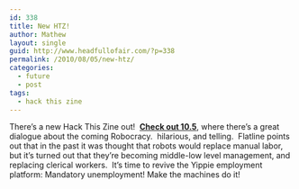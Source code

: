 ```yaml
---
id: 338
title: New HTZ!
author: Mathew
layout: single
guid: http://www.headfullofair.com/?p=338
permalink: /2010/08/05/new-htz/
categories:
  - future
  - post
tags:
  - hack this zine
---
```

There&#8217;s a new Hack This Zine out!  **[Check out 10.5][1]**, where there&#8217;s a great dialogue about the coming Robocracy.  hilarious, and telling.  Flatline points out that in the past it was thought that robots would replace manual labor, but it&#8217;s turned out that they&#8217;re becoming middle-low level management, and replacing clerical workers.  It&#8217;s time to revive the Yippie employment platform: Mandatory unemployment! Make the machines do it!

 [1]: https://www.hackbloc.org/zine